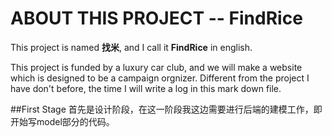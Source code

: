 # ABOUT THIS PROJECT -- FindRice
This project is named **找米**, and I call it **FindRice** in english.

This project is funded by a luxury car club, and we will make a website which is designed to be a campaign orgnizer. Different from the project I have don't before, the time I will write a log in this mark down file.

##First Stage
首先是设计阶段，在这一阶段我这边需要进行后端的建模工作，即开始写model部分的代码。

